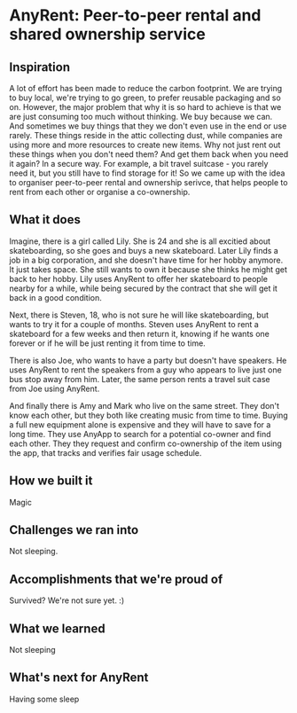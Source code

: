 # AnyRent: Peer-to-peer rental and shared ownership service

## Inspiration
A lot of effort has been made to reduce the carbon footprint. We are trying to buy local, we're trying to go green, to prefer reusable packaging and so on. However, the major problem that why it is so hard to achieve is that we are just consuming too much without thinking. We buy because we can. And sometimes we buy things that they we don't even use in the end or use rarely. These things reside in the attic collecting dust, while companies are using more and more resources to create new items. Why not just rent out these things when you don't need them? And get them back when you need it again? In a secure way. For example, a bit travel suitcase - you rarely need it, but you still have to find storage for it! So we came up with the idea to organiser peer-to-peer rental and ownership serivce, that helps people to rent from each other or organise a co-ownership.


## What it does

Imagine, there is a girl called Lily. She is 24 and she is all excitied about skateboarding, so she goes and buys a new skateboard. Later Lily finds a job in a big corporation, and she doesn't have time for her hobby anymore. It just takes space. She still wants to own it because she thinks he might get back to her hobby. Lily uses AnyRent to offer her skateboard to people nearby for a while, while being secured by the contract that she will get it back in a good condition.

Next, there is Steven, 18, who is not sure he will like skateboarding, but wants to try it for a couple of months. Steven uses AnyRent to rent a skateboard for a few weeks and then return it, knowing if he wants one forever or if he will be just renting it from time to time. 

There is also Joe, who wants to have a party but doesn't have speakers. He uses AnyRent to rent the speakers from a guy who appears to live just one bus stop away from him. Later, the same person rents a travel suit case from Joe using AnyRent.

And finally there is Amy and Mark who live on the same street. They don't know each other, but they both like creating music from time to time. Buying a full new equipment alone is expensive and they will have to save for a long time. They use AnyApp to search for a potential co-owner and find each other. They they request and confirm co-ownership of the item using the app, that tracks and verifies fair usage schedule. 

## How we built it
Magic

## Challenges we ran into
Not sleeping. 

## Accomplishments that we're proud of
Survived? We're not sure yet. :)

## What we learned
Not sleeping

## What's next for AnyRent
Having some sleep
